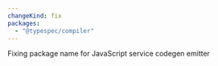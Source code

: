 ```yaml
---
changeKind: fix
packages:
  - "@typespec/compiler"
---
```


Fixing package name for JavaScript service codegen emitter